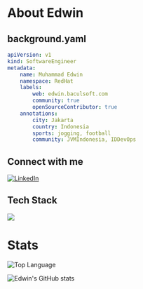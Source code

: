 # About Edwin

## background.yaml
```yaml
apiVersion: v1
kind: SoftwareEngineer
metadata:
    name: Muhammad Edwin
    namespace: RedHat
    labels:
        web: edwin.baculsoft.com
        community: true
        openSourceContributor: true
    annotations:
        city: Jakarta
        country: Indonesia 
        sports: jogging, football
        community: JVMIndonesia, IDDevOps 
```

## Connect with me
[![LinkedIn](https://img.shields.io/badge/LinkedIn-0077B5?style=flat&logo=LinkedIn&logoColor=white&link=https://www.linkedin.com/in/muhammadedwin/)](https://www.linkedin.com/in/muhammadedwin/)

## Tech Stack
![](https://skillicons.dev/icons?i=openshift,redhat,java,kubernetes,ansible,git,docker,github,prometheus,grafana,gradle,maven,jenkins,spring,hibernate&theme=dark&perline=5)

# Stats
![Top Language](https://github-readme-stats.vercel.app/api/top-langs/?username=edwin&theme=chartreuse-dark&layout=compact&langs_count=8)



![Edwin's GitHub stats](https://github-readme-stats.vercel.app/api?username=edwin&count_private=true&show_icons=true&theme=chartreuse-dark)